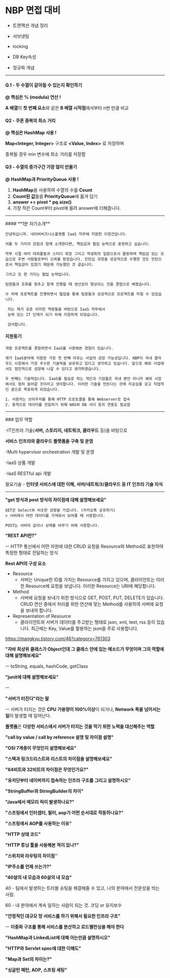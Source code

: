 # NBP 면접 대비



- 트랜잭션 개념 정리

- 서브넷팅
- locking
- DB Key속성
- 정규화 개념



<hr>



#### Q.1 - 두 수열이 같아질 수 있는지 확인하기



**@ 핵심은 % (modula) 연산 !**



**A 배열**의 **첫 번째 요소**와 같은 **B 배열 시작점**에서부터 n번 만큼 비교 





#### Q2 - 쿠폰 중복의 최소 거리



**@ 핵심은 HashMap 사용 !**



**Map<Integer, Integer>** 구조로 **<Value, Index>** 로 저장하며

중복될 경우 min 변수에 최소 거리를 저장함





#### Q3 - 수열의 증가구간 가장 많이 만들기



**@ HashMap과 PriorityQueue 사용 !**



1. **HashMap**을 사용하여 수열의 수를 **Count**
2. **Count된 값**들을 **PriorityQueue**에 옮겨 담기
3.  **answer += pivot * pq.size()**
4. 가장 적은 Count부터 pivot에 올려 answer에 더해줍니다.



<hr/>
#### **1분 자기소개**

```
안녕하십니까. 네이버비즈니스플랫폼 IaaS 직무에 지원한 이정건입니다.

저를 두 가지의 강점과 함께 소개한다면, 책임감과 협업 능력으로 표현하고 싶습니다.

학부 시절 여러 대외활동과 스터디 회장 그리고 학생회의 일원으로서 활동하며 책임감 있는 모습으로 주변 사람들로부터 신뢰를 받았습니다. 인턴십 과정을 성공적으로 수행한 것도 인턴으로서 책임감이 있었기 때문에 가능했던 것 같습니다.

그리고 또 한 가지는 협업 능력입니다.

팀원들과 조화를 맞추고 함께 진행할 때 생산성이 향상되는 것을 경험으로 배웠습니다.

수 차례 프로젝트를 진행하면서 협업을 통해 팀원들과 성공적으로 프로젝트를 마칠 수 있었습니다.

 저는 제가 갖춘 이러한 역량들을 바탕으로 IaaS 직무에서
 능력 있는 IT 인재가 되기 위해 지원하게 되었습니다.

 감사합니다.
```





#### **지원동기**

```
개발 프로젝트를 경험하면서 IaaS를 사용해본 경험이 있습니다.

제가 IaaS분야에 지원한 가장 첫 번째 이유는 사업의 성장 가능성입니다. NBP이 국내 클라우드 시장에서 가장 우수한 기술력을 보유하고 있다고 생각하고 있습니다. 앞으로 해외 사업에서도 점진적으로 성장해 나갈 수 있다고 생각하였습니다.

두 번째는 기술력입니다. IaaS를 필요로 하는 개인과 기업들은 국내 뿐만 아니라 해외 시장에서도 점차 늘어갈 것이라고 생각합니다. 이러한 기술을 만든다는 것에 자긍심을 갖고 직업적인 꿈으로 목표하게 되었습니다.

```



```
1. 사용자는 브라우저를 통해 HTTP 프로토콜을 통해 Webserver로 접속
2. 동적으로 데이터를 전달하기 위해 WAS와 DB 서더 등의 연동도 필요함

```



<hr/>
### 업무 역할

-IT인프라 기술(**서버, 스토리지, 네트워크, 클라우드** 등)을 바탕으로

 **서비스 인프라와 클라우드 플랫폼을 구축 및 운영**

-Multi hypervisor orchestration 개발 및 운영

-IaaS 상품 개발

-IaaS RESTful api 개발



필요기술 - **인터넷 서비스에 대한 이해, 서버/네트워크/클라우드 등 IT 인프라 기술 지식**





<hr/>


**"get 방식과 post 방식의 차이점에 대해 설명해보세요"**

```
GET은 Select와 비슷한 성향을 가집니다. (카카오톡 공유하기)
> 서버에서 어떤 데이터를 가져와서 보여줄 때 사용합니다.

POST는 서버의 값이나 상태를 바꾸기 위해 사용합니다.
```



**"REST API란?"**

ㅡ HTTP 통신에서 어떤 자원에 대한 CRUD 요청을 Resource와 Method로 표현하여 특정한 형태로 전달하는 방식



**Rest API의 구성 요소**

- Resource
  - 서버는 Unique한 ID를 가지는 Resource를 가지고 있으며, 클라이언트는 이러한 Resource에 요청을 보냅니다. 이러한 Resource는 URI에 해당합니다.
- Method
  - 서버에 요청을 보내기 위한 방식으로 GET, POST, PUT, DELETE가 있습니다. CRUD 연산 중에서 처리를 위한 연산에 맞는 Method를 사용하여 서버에 요청을 보내야 합니다.
- Representation of Resource
  - 클라이언트와 서버가 데이터를 주고받는 형태로 json, xml, text, rss 등이 있습니다. 최근에는 Key, Value를 활용하는 json을 주로 사용합니다.



https://mangkyu.tistory.com/46?category=761303



**"자바 최상위 클래스가 Object인데 그 클래스 안에 있는 메소드가 무엇이며 그의 역할에 대해 설명해보세요"**

ㅡ toString, equals, hashCode, getClass



**"junit에 대해 설명해보세요"**

ㅡ



**"서버가 터진다"라는 말**

ㅡ 서버가 터지는 것은 **CPU 가용량이 100%이상**이 되거나, **Network 폭을 넘어서는 일**이 발생할 때 일어난다.

**플랫폼**은 **다양한 서비스에서 서버가 터지는 것을 막기 위한 노력을 대신해주는 역할**.





**"call by value / call by reference 설명 및 차이점 설명"**





**"OSI 7계층이 무엇인지 설명해보세요"**





**"스택과 링크드리스트와 리스트의 차이점을 설명해보세요"**





**"64비트와 32비트의 차이점은 무엇인가요?"**





**"유저단부터 네이버까지 접속하는 인프라 구조를 그리고 설명하시오"**





**"StringBuffer와 StringBuilder의 차이"**





**"Java에서 메모리 릭이 발생하나요?"**





**"스프링에서 인터셉터, 필터, aop가 어떤 순서대로 작동하나요?"**





**"스프링에서 AOP를 사용하는 이유"**





**"HTTP 상태 코드"**





**"HTTP 튜닝 툴을 사용해본 적이 있나?"**





**"스위치와 라우팅의 차이점''**



**"IP주소를 언제 쓰는가?"**





**"40살의 내 모습과 60살의 내 모습"**

40 - 팀에서 발생하는 트러블 슈팅을 해결해줄 수 있고, 나의 분야에서 전문성을 띄는 사람.

60 - 내 분야에서 계속 일하는 사람이 되는 것. 코딩 or 유지보수



**"안정적인 대규모 망 서비스를 하기 위해서 필요한 인프라 구조"**

ㅡ **이중화 구조를 통해 서비스를 분산하고 로드밸런싱을 해야 한다**





**"HashMap과 LinkedList에 대해 아는만큼 설명하시오"**



**"HTTP와 Servlet spec에 대한 이해도"**



**"Map과 Set의 차이는?"**



**"싱글턴 패턴, AOP, 스프링 세팅"**

